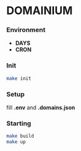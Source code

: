 # DOMAINIUM

### Environment

- **DAYS**
- **CRON**

### Init

```sh
make init
```

### Setup

fill **.env** and **.domains.json**

### Starting

```sh
make build
make up
```
